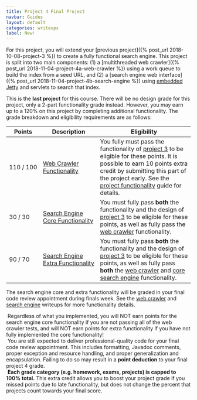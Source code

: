 ```yaml
---
title: Project 4 Final Project
navbar: Guides
layout: default
categories: writeups
label: New!
---
```


For this project, you will extend your [previous project]({% post_url 2018-10-08-project-3 %}) to create a fully functional search engine. This project is split into two main components: (1) a [multithreaded web crawler]({% post_url 2018-11-04-project-4a-web-crawler %}) using a work queue to build the index from a seed URL, and (2) a [search engine web interface]({% post_url 2018-11-04-project-4b-search-engine %}) using [embedded Jetty](https://www.eclipse.org/jetty/) and servlets to search that index.

This is the **last project** for this course. There will be no design grade for this project, only a 2-part functionality grade instead. However, you may earn up to a 120% on this project by completing additional functionality. The grade breakdown and eligibility requirements are as follows:

<table class="table is-hoverable">

<thead>
  <tr>
    <th class="has-text-centered">Points</th>
    <th class="has-text-centered">Description</th>
    <th>Eligibility</th>
  </tr>
</thead>

<tbody>
<tr>
  <td nowrap class="has-text-centered">110 / 100</td>
  <td nowrap class="has-text-centered"><a href="{% post_url 2018-11-04-project-4a-web-crawler %}">Web Crawler<br/> Functionality</a></td>
  <td width="100%">You fully must pass the functionality of <a href="{% post_url 2018-10-08-project-3 %}">project 3</a> to be eligible for these points. It is possible to earn 10 points extra credit by submitting this part of the project early. See the <a href="{% post_url 2018-08-26-project-functionality %}">project functionality</a> guide for details.</td>
</tr>

<tr>
  <td nowrap class="has-text-centered">30 / 30</td>
  <td nowrap class="has-text-centered"><a href="{% post_url 2018-11-04-project-4b-search-engine %}">Search Engine<br/> Core Functionality</a></td>
  <td width="100%">You must fully pass <strong>both</strong> the functionality and the design of <a href="{% post_url 2018-10-08-project-3 %}">project 3</a> to be eligible for these points, as well as fully pass the <a href="{% post_url 2018-11-04-project-4a-web-crawler %}">web crawler</a> functionality.</td>
</tr>

<tr>
  <td nowrap class="has-text-centered">90 / 70</td>
  <td nowrap class="has-text-centered"><a href="{% post_url 2018-11-04-project-4b-search-engine %}">Search Engine<br/> Extra Functionality</a></td>
  <td width="100%">You must fully pass <strong>both</strong> the functionality and the design of <a href="{% post_url 2018-10-08-project-3 %}">project 3</a> to be eligible for these points, as well as fully pass <strong>both</strong> the <a href="{% post_url 2018-11-04-project-4a-web-crawler %}">web crawler</a> and <a href="{% post_url 2018-11-04-project-4b-search-engine %}">core search engine</a> functionality.</td>
</tr>
</tbody>

</table>

The search engine core and extra functionality will be graded in your final code review appointment during finals week. See the <a href="{% post_url 2018-11-04-project-4a-web-crawler %}">web crawler</a> and <a href="{% post_url 2018-11-04-project-4b-search-engine %}">search engine</a> writeups for more functionality details.

<article class="message is-warning">
  <div class="message-body"><i class="far fa-exclamation-triangle"></i>&nbsp;Regardless of what you implemented, you will NOT earn points for the search engine core functionality if you are not passing all of the web crawler tests, and will NOT earn points for extra functionality if you have not fully implemented the core functionality!</div>
</article>

<article class="message is-warning">
  <div class="message-body"><i class="far fa-exclamation-triangle"></i>&nbsp;You are still expected to deliver professional-quality code for your final code review appointment. This includes formatting, Javadoc comments, proper exception and resource handling, and proper generalization and encapsulation. Failing to do so may result in a <strong>point deduction</strong> to your final project 4 grade.</div>
</article>

<article class="message is-info">
  <div class="message-body"><i class="fas fa-info-circle"></i>&nbsp;<strong>Each grade category (e.g. homework, exams, projects) is capped to 100% total.</strong> This extra credit allows you to boost your project grade if you missed points due to late functionality, but does not change the percent that projects count towards your final score.</div>
</article>
